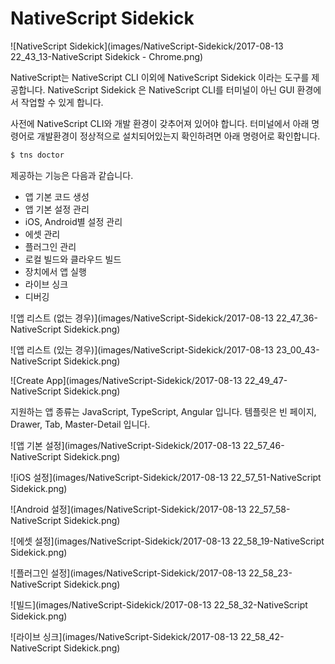# NativeScript Sidekick

![NativeScript Sidekick](images/NativeScript-Sidekick/2017-08-13 22_43_13-NativeScript Sidekick - Chrome.png)

NativeScript는 NativeScript CLI 이외에 NativeScript Sidekick 이라는 도구를 제공합니다.
NativeScript Sidekick 은 NativeScript CLI를 터미널이 아닌 GUI 환경에서 작업할 수 있게 합니다. 

사전에 NativeScript CLI와 개발 환경이 갖추어져 있어야 합니다. 
터미널에서 아래 명령어로 개발환경이 정상적으로 설치되어있는지 확인하려면 아래 명령어로 확인합니다.

```bash
$ tns doctor
```

제공하는 기능은 다음과 같습니다. 

- 앱 기본 코드 생성
- 앱 기본 설정 관리
- iOS, Android별 설정 관리
- 에셋 관리
- 플러그인 관리
- 로컬 빌드와 클라우드 빌드
- 장치에서 앱 실행
- 라이브 싱크 
- 디버깅

![앱 리스트 (없는 경우)](images/NativeScript-Sidekick/2017-08-13 22_47_36-NativeScript Sidekick.png)

![앱 리스트 (있는 경우)](images/NativeScript-Sidekick/2017-08-13 23_00_43-NativeScript Sidekick.png)

![Create App](images/NativeScript-Sidekick/2017-08-13 22_49_47-NativeScript Sidekick.png)

지원하는 앱 종류는 JavaScript, TypeScript, Angular 입니다.
템플릿은 빈 페이지, Drawer, Tab, Master-Detail 입니다.

![앱 기본 설정](images/NativeScript-Sidekick/2017-08-13 22_57_46-NativeScript Sidekick.png)

![iOS 설정](images/NativeScript-Sidekick/2017-08-13 22_57_51-NativeScript Sidekick.png)

![Android 설정](images/NativeScript-Sidekick/2017-08-13 22_57_58-NativeScript Sidekick.png)

![에셋 설정](images/NativeScript-Sidekick/2017-08-13 22_58_19-NativeScript Sidekick.png)

![플러그인 설정](images/NativeScript-Sidekick/2017-08-13 22_58_23-NativeScript Sidekick.png)

![빌드](images/NativeScript-Sidekick/2017-08-13 22_58_32-NativeScript Sidekick.png)

![라이브 싱크](images/NativeScript-Sidekick/2017-08-13 22_58_42-NativeScript Sidekick.png)